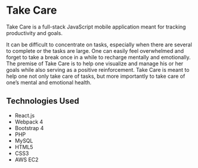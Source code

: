 # Take Care

Take Care is a full-stack JavaScript mobile application meant for tracking productivity and goals.  

It can be difficult to concentrate on tasks, especially when there are several to complete or the tasks are large.  One can easily feel overwhelmed and forget to take a break once in a while to recharge mentally and emotionally.  The premise of Take Care is to help one visualize and manage his or her goals while also serving as a positive reinforcement.  Take Care is meant to help one not only take care of tasks, but more importantly to take care of one’s mental and emotional health.

## Technologies Used

- React.js
- Webpack 4
- Bootstrap 4
- PHP
- MySQL
- HTML5
- CSS3
- AWS EC2
